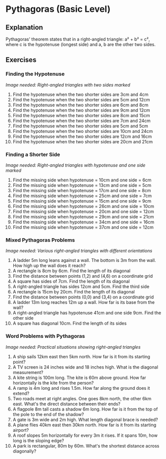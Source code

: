 # Pythagoras (Basic Level)

## Explanation
Pythagoras' theorem states that in a right-angled triangle: a² + b² = c², where c is the hypotenuse (longest side) and a, b are the other two sides.

## Exercises

### Finding the Hypotenuse
*Image needed: Right-angled triangles with two sides marked*
1. Find the hypotenuse when the two shorter sides are 3cm and 4cm
2. Find the hypotenuse when the two shorter sides are 5cm and 12cm
3. Find the hypotenuse when the two shorter sides are 6cm and 8cm
4. Find the hypotenuse when the two shorter sides are 9cm and 12cm
5. Find the hypotenuse when the two shorter sides are 8cm and 15cm
6. Find the hypotenuse when the two shorter sides are 7cm and 24cm
7. Find the hypotenuse when the two shorter sides are 5cm and 5cm
8. Find the hypotenuse when the two shorter sides are 10cm and 24cm
9. Find the hypotenuse when the two shorter sides are 12cm and 16cm
10. Find the hypotenuse when the two shorter sides are 20cm and 21cm

### Finding a Shorter Side
*Image needed: Right-angled triangles with hypotenuse and one side marked*
1. Find the missing side when hypotenuse = 10cm and one side = 6cm
2. Find the missing side when hypotenuse = 13cm and one side = 5cm
3. Find the missing side when hypotenuse = 17cm and one side = 8cm
4. Find the missing side when hypotenuse = 25cm and one side = 7cm
5. Find the missing side when hypotenuse = 15cm and one side = 9cm
6. Find the missing side when hypotenuse = 26cm and one side = 10cm
7. Find the missing side when hypotenuse = 20cm and one side = 12cm
8. Find the missing side when hypotenuse = 29cm and one side = 21cm
9. Find the missing side when hypotenuse = 34cm and one side = 16cm
10. Find the missing side when hypotenuse = 37cm and one side = 12cm

### Mixed Pythagoras Problems
*Image needed: Various right-angled triangles with different orientations*
1. A ladder 5m long leans against a wall. The bottom is 3m from the wall. How high up the wall does it reach?
2. A rectangle is 8cm by 6cm. Find the length of its diagonal
3. Find the distance between points (1,2) and (4,6) on a coordinate grid
4. A square has sides of 7cm. Find the length of its diagonal
5. A right-angled triangle has sides 12cm and 5cm. Find the third side
6. A rectangle is 15cm by 20cm. Find the length of its diagonal
7. Find the distance between points (0,0) and (3,4) on a coordinate grid
8. A ladder 13m long reaches 12m up a wall. How far is its base from the wall?
9. A right-angled triangle has hypotenuse 41cm and one side 9cm. Find the other side
10. A square has diagonal 10cm. Find the length of its sides

### Word Problems with Pythagoras
*Image needed: Practical situations showing right-angled triangles*
1. A ship sails 12km east then 5km north. How far is it from its starting point?
2. A TV screen is 24 inches wide and 18 inches high. What is the diagonal measurement?
3. A kite string is 100m long. The kite is 60m above ground. How far horizontally is the kite from the person?
4. A ramp is 4m long and rises 1.5m. How far along the ground does it extend?
5. Two roads meet at right angles. One goes 8km north, the other 6km east. What's the direct distance between their ends?
6. A flagpole 8m tall casts a shadow 6m long. How far is it from the top of the pole to the end of the shadow?
7. A gate is 3m wide and 2m high. What length diagonal brace is needed?
8. A plane flies 40km east then 30km north. How far is it from its starting airport?
9. A roof slopes 5m horizontally for every 3m it rises. If it spans 10m, how long is the sloping edge?
10. A park is rectangular, 80m by 60m. What's the shortest distance across diagonally?